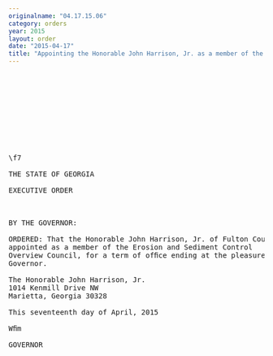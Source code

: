 ```yaml
---
originalname: "04.17.15.06"
category: orders
year: 2015
layout: order
date: "2015-04-17"
title: "Appointing the Honorable John Harrison, Jr. as a member of the Erosion and Sediment Control Overview Council"
---
```

<pre>
 

 

 

    

 

\f7

THE STATE OF GEORGIA

EXECUTIVE ORDER

 

BY THE GOVERNOR:

ORDERED: That the Honorable John Harrison, Jr. of Fulton County, Georgia, is
appointed as a member of the Erosion and Sediment Control
Overview Council, for a term of ofﬁce ending at the pleasure of the
Governor.

The Honorable John Harrison, Jr.
1014 Kenmill Drive NW
Marietta, Georgia 30328

This seventeenth day of April, 2015

Wﬁm

GOVERNOR

</pre>
